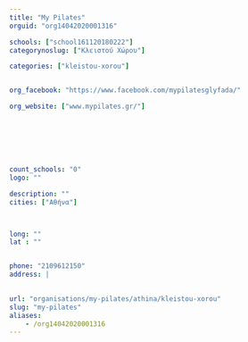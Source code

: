 ```yaml
---
title: "My Pilates"
orguid: "org14042020001316"

schools: ["school161120180222"]
categorynoslug: ["Κλειστού Χώρου"]

categories: ["kleistou-xorou"]


org_facebook: "https://www.facebook.com/mypilatesglyfada/"

org_website: ["www.mypilates.gr/"]







count_schools: "0"
logo: ""

description: ""
cities: ["Αθήνα"]



long: ""
lat : ""


phone: "2109612150"
address: |
    

url: "organisations/my-pilates/athina/kleistou-xorou"
slug: "my-pilates"
aliases:
    - /org14042020001316
---
```



